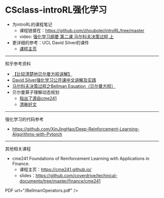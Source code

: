 # CSclass-introRL强化学习



- 为introRL的课程笔记
  - 课程链接在：https://github.com/zhoubolei/introRL/tree/master
  - video: [强化学习纲要 第二课 马尔科夫决策过程 上](https://www.bilibili.com/video/BV1g7411m7Ms/?share_source=copy_web&vd_source=09dacd0c6d3992d8c9216969b74b1197)
- 更详细的参考：UCL David Silver的课件
  - [课程主页](https://www.davidsilver.uk/teaching/)


---

知乎参考资料

- [【比较清楚地贝尔曼方程讲解】](https://zhuanlan.zhihu.com/p/381821556)
- [David Silver强化学习公开课中文讲解及实践](https://www.zhihu.com/column/reinforce)
- [马尔科夫决策过程之Bellman Equation（贝尔曼方程）](https://zhuanlan.zhihu.com/p/35261164)
- 贝尔曼算子理解动态规划
  - [指出了源自cme241](https://zhuanlan.zhihu.com/p/137980157)
  - [清晰好文](https://zhuanlan.zhihu.com/p/419208786)

---

强化学习的代码参考

- https://github.com/XinJingHao/Deep-Reinforcement-Learning-Algorithms-with-Pytorch



---

其他相关课程

- cme241 Foundations of Reinforcement Learning with Applications in Finance.
  - 课程主页：https://cme241.github.io/
  - slides：https://github.com/coverdrive/technical-documents/tree/master/finance/cme241


PDF url="/BellmanOperators.pdf" />